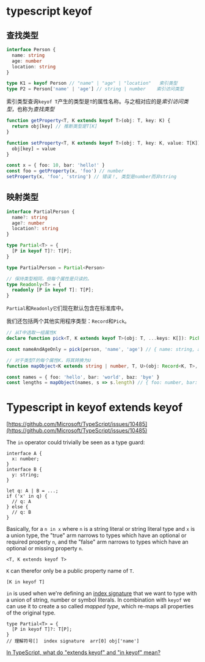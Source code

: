 # typescript keyof

## 查找类型

```ts
interface Person {
  name: string
  age: number
  location: string
}

type K1 = keyof Person // "name" | "age" | "location"   索引类型
type P2 = Person['name' | 'age'] // string | number    索引访问类型
```

索引类型查询`keyof T`产生的类型是`T`的属性名称。与之相对应的是*索引访问类型*，也称为*查找类型*

```ts
function getProperty<T, K extends keyof T>(obj: T, key: K) {
  return obj[key] // 推断类型是T[K]
}

function setProperty<T, K extends keyof T>(obj: T, key: K, value: T[K]) {
  obj[key] = value
}

const x = { foo: 10, bar: 'hello!' }
const foo = getProperty(x, 'foo') // number
setProperty(x, 'foo', 'string') // 错误！, 类型是number而非string
```

## 映射类型

```ts
interface PartialPerson {
  name?: string
  age?: number
  location?: string
}

type Partial<T> = {
  [P in keyof T]?: T[P];
}

type PartialPerson = Partial<Person>
```

```ts
// 保持类型相同，但每个属性是只读的。
type Readonly<T> = {
  readonly [P in keyof T]: T[P];
}
```

`Partial`和`Readonly它`们现在默认包含在标准库中。

我们还包括两个其他实用程序类型：`Record`和`Pick`。

```ts
// 从T中选取一组属性K
declare function pick<T, K extends keyof T>(obj: T, ...keys: K[]): Pick<T, K>

const nameAndAgeOnly = pick(person, 'name', 'age') // { name: string, age: number }

// 对于类型T的每个属性K，将其转换为U
function mapObject<K extends string | number, T, U>(obj: Record<K, T>, f: (x: T) => U): Record<K, U>

const names = { foo: 'hello', bar: 'world', baz: 'bye' }
const lengths = mapObject(names, s => s.length) // { foo: number, bar: number, baz: number }
```


# Typescript in keyof  extends keyof

[https://github.com/Microsoft/TypeScript/issues/10485](https://github.com/Microsoft/TypeScript/issues/10485)

The `in` operator could trivially be seen as a type guard:

```tsx
interface A {
  x: number;
}
interface B {
  y: string;
}

let q: A | B = ...;
if ('x' in q) {
  // q: A
} else {
  // q: B
}
```

Basically, for a `n in x` where `n` is a string literal or string literal type and `x` is a union type, the "true" arm narrows to types which have an optional or required property `n`, and the "false" arm narrows to types which have an optional or missing property `n`.

`<T, K extends keyof T>`

`K` can therefor only be a public property name of `T`.

`[K in keyof T]`

`in` is used when we're defining an [index signature](https://basarat.gitbook.io/typescript/type-system/index-signatures#declaring-an-index-signature) that we want to type with a union of string, number or symbol literals. In combination with `keyof` we can use it to create a so called *mapped type*, which re-maps all properties of the original type.

```tsx
type Partial<T> = {
  [P in keyof T]?: T[P];
}
// 理解符号[]  index signature  arr[0] obj['name']
```

[In TypeScript, what do "extends keyof" and "in keyof" mean?](https://stackoverflow.com/questions/57337598/in-typescript-what-do-extends-keyof-and-in-keyof-mean)